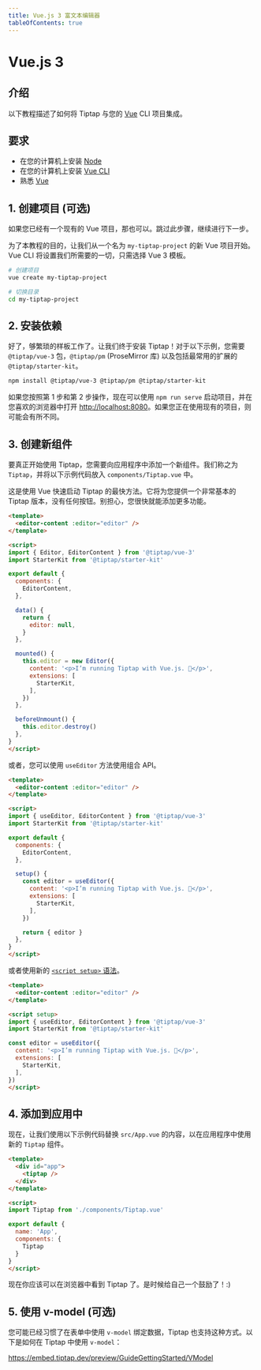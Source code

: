 ```yaml
---
title: Vue.js 3 富文本编辑器
tableOfContents: true
---
```


# Vue.js 3

## 介绍
以下教程描述了如何将 Tiptap 与您的 [Vue](https://vuejs.org/) CLI 项目集成。

## 要求
* 在您的计算机上安装 [Node](https://nodejs.org/en/download/)
* 在您的计算机上安装 [Vue CLI](https://cli.vuejs.org/)
* 熟悉 [Vue](https://v3.vuejs.org/guide/introduction.html)

## 1. 创建项目 (可选)
如果您已经有一个现有的 Vue 项目，那也可以。跳过此步骤，继续进行下一步。

为了本教程的目的，让我们从一个名为 `my-tiptap-project` 的新 Vue 项目开始。Vue CLI 将设置我们所需要的一切，只需选择 Vue 3 模板。

```bash
# 创建项目
vue create my-tiptap-project

# 切换目录
cd my-tiptap-project
```

## 2. 安装依赖
好了，够繁琐的样板工作了。让我们终于安装 Tiptap！对于以下示例，您需要 `@tiptap/vue-3` 包，`@tiptap/pm` (ProseMirror 库) 以及包括最常用的扩展的 `@tiptap/starter-kit`。

```bash
npm install @tiptap/vue-3 @tiptap/pm @tiptap/starter-kit
```

如果您按照第 1 步和第 2 步操作，现在可以使用 `npm run serve` 启动项目，并在您喜欢的浏览器中打开 [http://localhost:8080](http://localhost:8080)。如果您正在使用现有的项目，则可能会有所不同。

## 3. 创建新组件
要真正开始使用 Tiptap，您需要向应用程序中添加一个新组件。我们称之为 `Tiptap`，并将以下示例代码放入 `components/Tiptap.vue` 中。

这是使用 Vue 快速启动 Tiptap 的最快方法。它将为您提供一个非常基本的 Tiptap 版本，没有任何按钮。别担心，您很快就能添加更多功能。

```html
<template>
  <editor-content :editor="editor" />
</template>

<script>
import { Editor, EditorContent } from '@tiptap/vue-3'
import StarterKit from '@tiptap/starter-kit'

export default {
  components: {
    EditorContent,
  },

  data() {
    return {
      editor: null,
    }
  },

  mounted() {
    this.editor = new Editor({
      content: '<p>I’m running Tiptap with Vue.js. 🎉</p>',
      extensions: [
        StarterKit,
      ],
    })
  },

  beforeUnmount() {
    this.editor.destroy()
  },
}
</script>
```

或者，您可以使用 `useEditor` 方法使用组合 API。

```html
<template>
  <editor-content :editor="editor" />
</template>

<script>
import { useEditor, EditorContent } from '@tiptap/vue-3'
import StarterKit from '@tiptap/starter-kit'

export default {
  components: {
    EditorContent,
  },

  setup() {
    const editor = useEditor({
      content: '<p>I’m running Tiptap with Vue.js. 🎉</p>',
      extensions: [
        StarterKit,
      ],
    })

    return { editor }
  },
}
</script>
```

或者使用新的 [`<script setup>` 语法](https://v3.vuejs.org/api/sfc-script-setup.html)。

```html
<template>
  <editor-content :editor="editor" />
</template>

<script setup>
import { useEditor, EditorContent } from '@tiptap/vue-3'
import StarterKit from '@tiptap/starter-kit'

const editor = useEditor({
  content: '<p>I’m running Tiptap with Vue.js. 🎉</p>',
  extensions: [
    StarterKit,
  ],
})
</script>
```

## 4. 添加到应用中
现在，让我们使用以下示例代码替换 `src/App.vue` 的内容，以在应用程序中使用新的 `Tiptap` 组件。

```html
<template>
  <div id="app">
    <tiptap />
  </div>
</template>

<script>
import Tiptap from './components/Tiptap.vue'

export default {
  name: 'App',
  components: {
    Tiptap
  }
}
</script>
```

现在你应该可以在浏览器中看到 Tiptap 了。是时候给自己一个鼓励了！:)

## 5. 使用 v-model (可选)
您可能已经习惯了在表单中使用 `v-model` 绑定数据，Tiptap 也支持这种方式。以下是如何在 Tiptap 中使用 `v-model`：

https://embed.tiptap.dev/preview/GuideGettingStarted/VModel